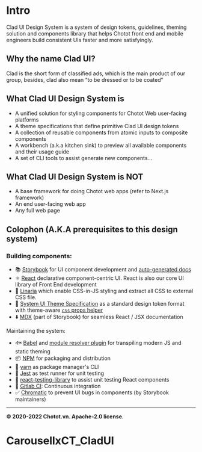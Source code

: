 # Intro

Clad UI Design System is a system of design tokens, guidelines, theming solution and components library that helps Chotot front end and mobile engineers build consistent UIs faster and more satisfyingly.


## Why the name Clad UI?

Clad is the short form of classified ads, which is the main product of our group, besides, clad also mean “to be dressed or to be coated”

## What Clad UI Design System is

- A unified solution for styling components for Chotot Web user-facing platforms
- A theme specifications that define primitive Clad UI design tokens
- A collection of reusable components from atomic inputs to composite components
- A workbench (a.k.a kitchen sink) to preview all available components and their usage guide
- A set of CLI tools to assist generate new components...

## What Clad UI Design System is NOT

- A base framework for doing Chotot web apps (refer to Next.js framework)
- An end user-facing web app
- Any full web page

## Colophon (A.K.A prerequisites to this design system)

### Building components:

- 📚 [Storybook](https://storybook.js.org) for UI component development and [auto-generated docs](https://medium.com/storybookjs/storybook-docs-sneak-peak-5be78445094a)
- ⚛️ [React](https://reactjs.org/) declarative component-centric UI. React is also our core UI library of Front End development
- 💅 [Linaria](https://linaria.now.sh//) which enable CSS-in-JS styling and extract all CSS to external CSS file.
- 📄 [System UI Theme Specification](https://system-ui.com/theme/) as a standard design token format with theme-aware [`css` props helper](https://styled-system.com/css)
- ⬇️ [MDX](https://mdxjs.com) (part of Storybook) for seamless React / JSX documentation

Maintaining the system:

- 🐟 [Babel](https://babeljs.io/) and [module resolver plugin](https://github.com/tleunen/babel-plugin-module-resolver) for transpiling modern JS and static theming
- 📦 [NPM](https://www.npmjs.com/) for packaging and distribution
- 🧶 [yarn](https://yarnpkg.com/) as package manager's CLI
- 🧪 [Jest](https://jestjs.io/) as test runner for unit testing
- 🐐 [react-testing-library](https://github.com/testing-library/react-testing-library) to assist unit testing React components
- 🚥 [Gitlab CI](https://docs.gitlab.com/ee/ci/): Continuous integration
- ✅ [Chromatic](https://www.chromatic.com/) to prevent UI bugs in components (by Storybook maintainers)

---

**© 2020-2022 Chotot.vn. Apache-2.0 license**.
# CarousellxCT_CladUI
